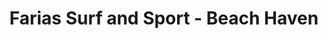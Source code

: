 ---
title: "Farias Surf and Sport - Beach Haven"
url: /beach-haven/farias-surf-and-sport-beach-haven/
shop: Kleidung
---